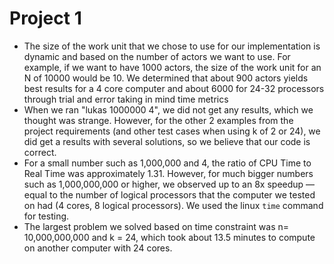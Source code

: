 # Project 1

- The size of the work unit that we chose to use for our implementation is dynamic and based on the number of actors we want to use. For example, if we want to have 1000 actors, the size of the work unit for an N of 10000 would be 10. We determined that about 900 actors yields best results for a 4 core computer and about 6000 for 24-32 processors through trial and error taking in mind time metrics
- When we ran "lukas 1000000 4", we did not get any results, which we thought was strange. However, for the other 2 examples from the project requirements (and other test cases when using k of 2 or 24), we did get a results with several solutions, so we believe that our code is correct.
- For a small number such as 1,000,000 and 4, the ratio of CPU Time to Real Time was approximately 1.31. However, for much bigger numbers such as 1,000,000,000 or higher, we observed up to an 8x speedup — equal to the number of logical processors that the computer we tested on had (4 cores, 8 logical processors). We used the linux `time` command for testing.
- The largest problem we solved based on time constraint was n= 10,000,000,000 and k = 24, which took about 13.5 minutes to compute on another computer with 24 cores.